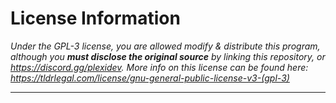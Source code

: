 # License Information

*Under the GPL-3 license, you are allowed modify & distribute this program, although you **must disclose the original source** by linking this repository, or https://discord.gg/plexidev. More info on this license can be found here: https://tldrlegal.com/license/gnu-general-public-license-v3-(gpl-3)*

---
